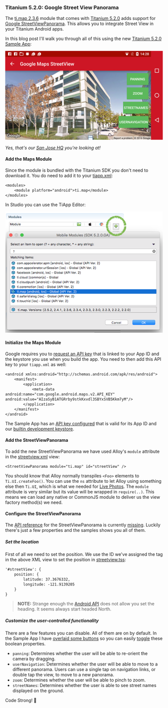 ### Titanium 5.2.0: Google Street View Panorama

The [ti.map 2.3.6](https://github.com/appcelerator-modules/ti.map) module that comes with [Titanium 5.2.0](http://www.appcelerator.com/blog/2016/02/ga-release-of-cli-5-2-titanium-5-2-and-studio-4-5/) adds support for [Google StreetViewPanorama](https://developers.google.com/maps/documentation/android-api/streetview). This allows you to integrate Street View in your Titanium Android apps.

In this blog post I'll walk you through all of this using the new [Titanium 5.2.0 Sample App](http://github.com/appcelerator-developer-relations/appc-sample-ti520):

![Sample App](assets/streetview.png)

*Yes, that's our [San Jose HQ](https://goo.gl/maps/1bAiuvwBoQ42) you're looking at!*

#### Add the Maps Module

Since the module is bundled with the Titanium SDK you don't need to download it. You do need to add it to your [tiapp.xml](https://github.com/appcelerator-developer-relations/appc-sample-ti520/blob/master/tiapp.xml#L112-L113):

	<modules>
		<module platform="android">ti.map</module>
	</modules>
	
In Studio you can use the TiApp Editor:

![Installing a module](assets/module.png)

#### Initialize the Maps Module

Google requires you to [request an API key](http://docs.appcelerator.com/platform/latest/#!/guide/Google_Maps_v2_for_Android-section-36739898_GoogleMapsv2forAndroid-ObtainandAddaGoogleAPIKey) that is linked to your App ID and the keystore you use when you build the app. You need to then add this API key to your `tiapp.xml` as well:

	<android xmlns:android="http://schemas.android.com/apk/res/android">
		<manifest>
			<application>
				<meta-data android:name="com.google.android.maps.v2.API_KEY" android:value="AIzaSyB1ATGRrby9stkKxvdl3SBYxSVB5Kkm7yM"/>
			</application>
		</manifest>
	</android>

The Sample App has an [API key configured](https://github.com/appcelerator-developer-relations/appc-sample-ti520/blob/master/tiapp.xml#L101) that is valid for its App ID and our [builtin development keystore](https://github.com/appcelerator/titanium_mobile/blob/master/support/android/dev_keystore).

#### Add the StreetViewPanorama

To add the new StreetViewPanorama we have used Alloy's `module` attribute in the [streetview.xml](https://github.com/appcelerator-developer-relations/appc-sample-ti520/blob/master/app/views/android/streetview.xml#L6) view:

	<StreetViewPanorama module="ti.map" id="streetView" />

You should know that Alloy normally transpiles `<Foo>` elements to `Ti.UI.createFoo()`. You can use the `ns` attribute to let Alloy using something else then `Ti.UI`, which is what we needed for [Live Photos](livephotos.md). The `module` attribute is very similar but its value will be wrapped in `require(..)`. This means we can load any native or CommonJS module to deliver us the view factory method(s) we need.

#### Configure the StreetViewPanorama

The [API reference](http://docs.appcelerator.com/platform/latest/#!/api/Modules.Map) for the StreetViewPanorama is currently [missing](https://jira.appcelerator.org/browse/TIDOC-2450). Luckily there's just a few properties and the samples shows you all of them.

##### Set the location
First of all we need to set the position. We use the ID we've assigned the tag in the above XML view to set the position in [streetview.tss](https://github.com/appcelerator-developer-relations/appc-sample-ti520/blob/master/app/styles/android/streetview.tss#L1-L8):

	'#streetView': {
		position: {
			latitude: 37.3676332,
			longitude: -121.9139205
		}
	}

> **NOTE:** Strange enough the [Android API](https://developers.google.com/maps/documentation/android-api/streetview#set_the_location_of_the_panorama) does not allow you set the heading. It seems always start headed North.

##### Customize the user-controlled functionality
There are a few features you can disable. All of them are on by default. In the Sample App I have [overlaid some buttons](https://github.com/appcelerator-developer-relations/appc-sample-ti520/blob/master/app/views/android/streetview.xml#L8-L13) so you can easily [toggle](https://github.com/appcelerator-developer-relations/appc-sample-ti520/blob/master/app/controllers/android/streetview.js#L5-L13) these boolean properties.

* `panning`: Determines whether the user will be able to re-orient the camera by dragging.
* `userNavigation`: Determines whether the user will be able to move to a different panorama. Users can use a single tap on navigation links, or double tap the view, to move to a new panorama.
* `zoom`: Determines whether the user will be able to pinch to zoom.
* `streetNames`: Determines whether the user is able to see street names displayed on the ground.

Code Strong! 🚀